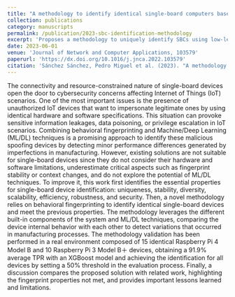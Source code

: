 ```yaml
---
title: "A methodology to identify identical single-board computers based on hardware behavior fingerprinting"
collection: publications
category: manuscripts
permalink: /publication/2023-sbc-identification-methodology
excerpt: 'Proposes a methodology to uniquely identify SBCs using low-level hardware performance features and Machine Learning.'
date: 2023-06-01
venue: 'Journal of Network and Computer Applications, 103579'
paperurl: 'https://dx.doi.org/10.1016/j.jnca.2022.103579'
citation: 'Sánchez Sánchez, Pedro Miguel et al. (2023). "A methodology to identify identical single-board computers based on hardware behavior fingerprinting." <i>Journal of Network and Computer Applications</i>, 103579.'
---
```


The connectivity and resource-constrained nature of single-board devices open the door to cybersecurity concerns affecting Internet of Things (IoT) scenarios. One of the most important issues is the presence of unauthorized IoT devices that want to impersonate legitimate ones by using identical hardware and software specifications. This situation can provoke sensitive information leakages, data poisoning, or privilege escalation in IoT scenarios. Combining behavioral fingerprinting and Machine/Deep Learning (ML/DL) techniques is a promising approach to identify these malicious spoofing devices by detecting minor performance differences generated by imperfections in manufacturing. However, existing solutions are not suitable for single-board devices since they do not consider their hardware and software limitations, underestimate critical aspects such as fingerprint stability or context changes, and do not explore the potential of ML/DL techniques. To improve it, this work first identifies the essential properties for single-board device identification: uniqueness, stability, diversity, scalability, efficiency, robustness, and security. Then, a novel methodology relies on behavioral fingerprinting to identify identical single-board devices and meet the previous properties. The methodology leverages the different built-in components of the system and ML/DL techniques, comparing the device internal behavior with each other to detect variations that occurred in manufacturing processes. The methodology validation has been performed in a real environment composed of 15 identical Raspberry Pi 4 Model B and 10 Raspberry Pi 3 Model B＋ devices, obtaining a 91.9% average TPR with an XGBoost model and achieving the identification for all devices by setting a 50% threshold in the evaluation process. Finally, a discussion compares the proposed solution with related work, highlighting the fingerprint properties not met, and provides important lessons learned and limitations.
